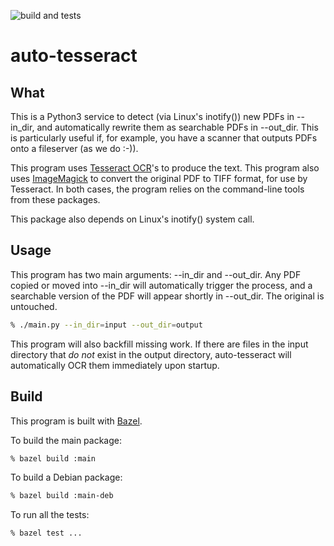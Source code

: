 ![build and tests](https://github.com/seanrees/auto-tesseract/actions/workflows/build.yml/badge.svg)

# auto-tesseract

## What

This is a Python3 service to detect (via Linux's inotify()) new PDFs in --in_dir, and
automatically rewrite them as searchable PDFs in --out_dir. This is particularly useful if,
for example, you have a scanner that outputs PDFs onto a fileserver (as we do :-)).

This program uses [Tesseract OCR](https://opensource.google/projects/tesseract)'s to produce
the text. This program also uses [ImageMagick](http://www.imagemagick.org) to convert the
original PDF to TIFF format, for use by Tesseract. In both cases, the program relies on the
command-line tools from these packages.

This package also depends on Linux's inotify() system call.

## Usage

This program has two main arguments: --in_dir and --out_dir. Any PDF copied or moved into
--in_dir will automatically trigger the process, and a searchable version of the PDF will
appear shortly in --out_dir. The original is untouched.

```sh
% ./main.py --in_dir=input --out_dir=output
```

This program will also backfill missing work. If there are files in the input directory that
_do not_ exist in the output directory, auto-tesseract will automatically OCR them immediately
upon startup.

## Build

This program is built with [Bazel](http://bazel.build).

To build the main package:
```sh
% bazel build :main
```

To build a Debian package:
```sh
% bazel build :main-deb
```

To run all the tests:
```sh
% bazel test ...
```
